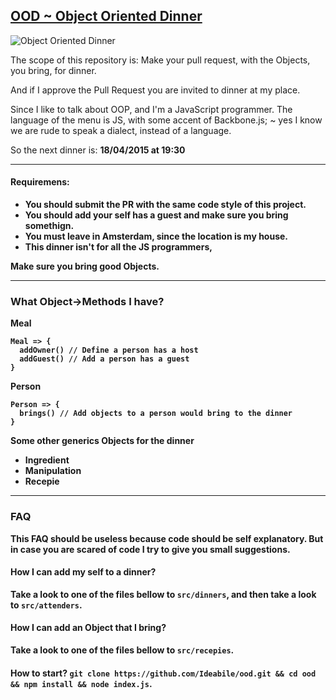 ## [OOD ~ Object Oriented Dinner](https://ideabile.github.io/ood/)
![Object Oriented Dinner](http://www.craveonline.com/images/stories/2011/2012/March/Comedy/10-nerdy-last-suppers/last-supper-science.jpg)

The scope of this repository is: Make your pull request, with the Objects,
you bring, for dinner.

And if I approve the Pull Request you are invited to dinner at my place.

Since I like to talk about OOP, and I'm a JavaScript programmer.
The language of the menu is JS, with some accent of Backbone.js;
 ~ yes I know we are rude to speak a dialect, instead of a language.

So the next dinner is: <b>18/04/2015<b> at <b>19:30</b>

----

#### Requiremens:
  - You should submit the PR with the same code style of this project.
  - You should add your self has a guest and make sure you bring somethign.
  - You must leave in Amsterdam, since the location is my house.
  - This dinner isn't for all the JS programmers,

Make sure you bring good Objects.

----

### What Object->Methods I have?

**Meal**
```
Meal => {
  addOwner() // Define a person has a host
  addGuest() // Add a person has a guest
}
```

**Person**
```
Person => {
  brings() // Add objects to a person would bring to the dinner
}
```

Some other generics Objects for the dinner
- **Ingredient**
- **Manipulation**
- **Recepie**

----

### FAQ
This FAQ should be useless because code should be self explanatory. But in case you are scared of code I try to give you small suggestions.

#### How I can add my self to a dinner?
Take a look to one of the files bellow to ```src/dinners```, and then take a look to ```src/attenders```.

#### How I can add an Object that I bring?
Take a look to one of the files bellow to ```src/recepies```.


#### How to start? ```git clone https://github.com/Ideabile/ood.git && cd ood && npm install && node index.js```.
